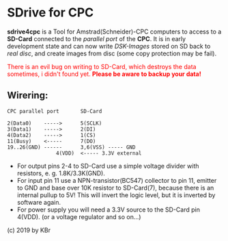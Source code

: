 # SDrive for CPC

**sdrive4cpc** is a Tool for Amstrad(Schneider)-CPC computers to access
to a **SD-Card** connected to the *parallel port* of the **CPC**.
It is in early development state and can now write *DSK-Images*
stored on SD back to *real disc*, and create images from disc
(some copy protection may be fail).

<span style="color:red">There is an evil bug on writing to SD-Card, which destroys the data sometimes, i didn't found yet. **Please be aware to backup your data!**</span>

## Wirering:

	CPC parallel port		SD-Card

	2(Data0)	----->		5(SCLK)
	3(Data1)	----->		2(DI)
	4(Data2)	----->		1(CS)
	11(Busy)	<-----		7(DO)
	19..26(GND)	------		3,6(VSS) ----- GND
					4(VDD)	<----- 3.3V external

- For output pins 2-4 to SD-Card use a simple voltage divider with
resistors, e. g. 1.8K/3.3K(GND).
- For input pin 11 use a NPN-transistor(BC547) collector to pin 11,
emitter to GND and base over 10K resistor to SD-Card(7),
because there is an internal pullup to 5V! This will invert the
logic level, but it is inverted by software again.
- For power supply you will need a 3.3V source to the SD-Card pin 4(VDD).
(or a voltage regulator and so on...)

(c) 2019 by KBr
